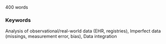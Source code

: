 400 words

### Keywords

Analysis of observational/real-world data (EHR, registries), Imperfect data (missings, measurement error, bias), Data integration

